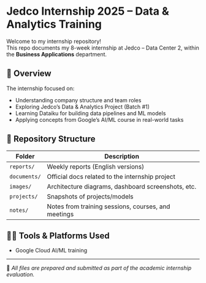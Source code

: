 # Jedco Internship 2025 – Data & Analytics Training

Welcome to my internship repository!  
This repo documents my 8-week internship at Jedco – Data Center 2, within the **Business Applications** department.

## 📌 Overview

The internship focused on:
- Understanding company structure and team roles
- Exploring Jedco’s Data & Analytics Project (Batch #1)
- Learning Dataiku for building data pipelines and ML models
- Applying concepts from Google’s AI/ML course in real-world tasks

## 📁 Repository Structure

| Folder | Description |
|--------|-------------|
| `reports/` | Weekly reports (English versions) |
| `documents/` | Official docs related to the internship project |
| `images/` | Architecture diagrams, dashboard screenshots, etc. |
| `projects/` | Snapshots of projects/models |
| `notes/` | Notes from training sessions, courses, and meetings |

## 👩‍💻 Tools & Platforms Used
- Google Cloud AI/ML training

---

📝 *All files are prepared and submitted as part of the academic internship evaluation.*

